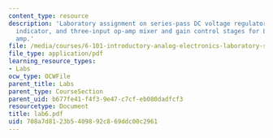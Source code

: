 ```yaml
---
content_type: resource
description: 'Laboratory assignment on series-pass DC voltage regulator, low-battery
  indicator, and three-input op-amp mixer and gain control stages for Lab #5 power
  amp.'
file: /media/courses/6-101-introductory-analog-electronics-laboratory-spring-2007/708a7d8123b5409892c869ddc00c2961_lab6.pdf
file_type: application/pdf
learning_resource_types:
- Labs
ocw_type: OCWFile
parent_title: Labs
parent_type: CourseSection
parent_uid: b677fe41-f4f3-9e47-c7cf-eb080dadfcf3
resourcetype: Document
title: lab6.pdf
uid: 708a7d81-23b5-4098-92c8-69ddc00c2961
---
```

